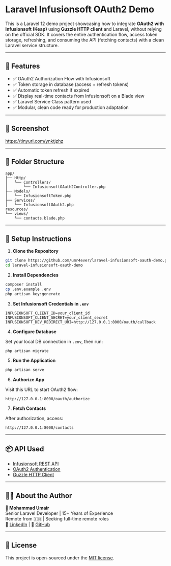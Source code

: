 # Laravel Infusionsoft OAuth2 Demo

This is a Laravel 12 demo project showcasing how to integrate **OAuth2 with Infusionsoft (Keap)** using **Guzzle HTTP client** and Laravel, without relying on the official SDK. It covers the entire authentication flow, access token storage, refreshing, and consuming the API (fetching contacts) with a clean Laravel service structure.

---

## 🔧 Features

- ✅ OAuth2 Authorization Flow with Infusionsoft
- ✅ Token storage in database (access + refresh tokens)
- ✅ Automatic token refresh if expired
- ✅ Display real-time contacts from Infusionsoft on a Blade view
- ✅ Laravel Service Class pattern used
- ✅ Modular, clean code ready for production adaptation

---

## 📸 Screenshot

https://tinyurl.com/ynktjzhz

---

## 🧱 Folder Structure

```
app/
├── Http/
│   └── Controllers/
│       └── InfusionsoftOAuth2Controller.php
├── Models/
│   └── InfusionsoftToken.php
├── Services/
│   └── InfusionsoftOAuth2.php
resources/
└── views/
    └── contacts.blade.php
```

---

## 🚀 Setup Instructions

1. **Clone the Repository**

```bash
git clone https://github.com/umr4ever/laravel-infusionsoft-oauth-demo.git
cd laravel-infusionsoft-oauth-demo
```

2. **Install Dependencies**

```bash
composer install
cp .env.example .env
php artisan key:generate
```

3. **Set Infusionsoft Credentials in `.env`**

```env
INFUSIONSOFT_CLIENT_ID=your_client_id
INFUSIONSOFT_CLIENT_SECRET=your_client_secret
INFUSIONSOFT_DEV_REDIRECT_URI=http://127.0.0.1:8000/oauth/callback
```

4. **Configure Database**

Set your local DB connection in `.env`, then run:

```bash
php artisan migrate
```

5. **Run the Application**

```bash
php artisan serve
```

6. **Authorize App**

Visit this URL to start OAuth2 flow:
```
http://127.0.0.1:8000/oauth/authorize
```

7. **Fetch Contacts**

After authorization, access:
```
http://127.0.0.1:8000/contacts
```

---

## 📦 API Used

- [Infusionsoft REST API](https://developer.infusionsoft.com/docs/rest/)
- [OAuth2 Authentication](https://developer.infusionsoft.com/getting-started-oauth-keys/)
- [Guzzle HTTP Client](https://docs.guzzlephp.org/en/stable/)


---

## 🙋‍♂️ About the Author

**👋 Mohammad Umair**  
Senior Laravel Developer | 15+ Years of Experience  
Remote from 🇮🇳 | Seeking full-time remote roles  
🔗 [LinkedIn](https://www.linkedin.com/in/umr4ever/) | 🔗 [GitHub](https://github.com/umr4ever)

---

## 📝 License

This project is open-sourced under the [MIT license](LICENSE).

